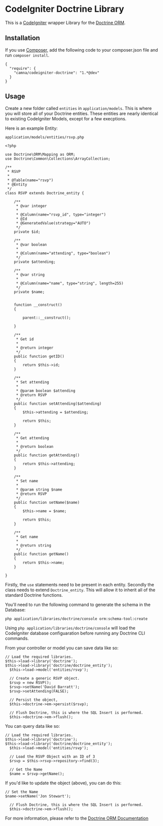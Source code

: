 CodeIgniter Doctrine Library
============================

This is a [CodeIgniter](https://github.com/EllisLab/CodeIgniter) wrapper Library for the [Doctrine ORM](https://github.com/doctrine/doctrine2).

Installation
------------

If you use [Composer](http://getcomposer.org), add the following code to your composer.json file and run `composer install`.

    {
      "require": {
        "camna/codeigniter-doctrine": "1.*@dev"
      }
    }

Usage
------------

Create a new folder called `entities` in `application/models`. This is where you will store all of your Doctrine entities. These entities are nearly identical to existing CodeIgniter Models, except for a few execptions.

Here is an example Entity:

`application/models/entities/rsvp.php`

    <?php
    
    use Doctrine\ORM\Mapping as ORM;
    use Doctrine\Common\Collections\ArrayCollection;
    
    /**
     * RSVP
     *
     * @Table(name="rsvp")
     * @Entity
     */
    class RSVP extends Doctrine_entity {
        
        /**
         * @var integer
         *
         * @Column(name="rsvp_id", type="integer")
         * @Id
         * @GeneratedValue(strategy="AUTO")
         */
        private $id;
        
        /**
         * @var boolean
         *
         * @Column(name="attending", type="boolean")
         */
        private $attending;
        
        /**
         * @var string
         *
         * @Column(name="name", type="string", length=255)
         */
        private $name;
        
        
        function __construct()
        {
            
            parent::__construct();
                    
        }

        /**
         * Get id
         *
         * @return integer 
         */
        public function getID()
        {
            return $this->id;
        }
    
        /**
         * Set attending
         *
         * @param boolean $attending
         * @return RSVP
         */
        public function setAttending($attending)
        {
            $this->attending = $attending;
        
            return $this;
        }
    
        /**
         * Get attending
         *
         * @return boolean 
         */
        public function getAttending()
        {
            return $this->attending;
        }
        
        /**
         * Set name
         *
         * @param string $name
         * @return RSVP
         */
        public function setName($name)
        {
            $this->name = $name;
        
            return $this;
        }
    
        /**
         * Get name
         *
         * @return string 
         */
        public function getName()
        {
            return $this->name;
        }
        
    }

Firstly, the `use` statements need to be present in each entity. Secondly the class needs to extend `Doctrine_entity`. This will allow it to inherit all of the standard Doctrine functions.

You'll need to run the following command to generate the schema in the Database:

    php application/libraries/doctrine/console orm:schema-tool:create
    
Using `php application/libraries/doctrine/console` will load the CodeIgniter database configuaration before running any Doctrine CLI commands.

From your controller or model you can save data like so:
    
    // Load the required libraries.
    $this->load->library('doctrine');
    $this->load->library('doctrine/doctrine_entity');
	  $this->load->model('entities/rsvp');
	  
	  // Create a generic RSVP object.
	  $rsvp = new RSVP();
	  $rsvp->setName('David Barratt');
	  $rsvp->setAttending(FALSE);
	  
	  // Persist the object,
	  $this->doctrine->em->persist($rsvp);
	  
	  // Flush Doctrine, this is where the SQL Insert is performed.
	  $this->doctrine->em->flush();

You can query data like so:

    // Load the required libraries.
    $this->load->library('doctrine');
    $this->load->library('doctrine/doctrine_entity');
	  $this->load->model('entities/rsvp');
	  
	  // Load the RSVP Object with an ID of 3
	  $rsvp = $this->rsvp->repository->find(3);
	  
	  // Get the Name
	  $name = $rsvp->getName();

If you'd like to update the object (above), you can do this:
    
    // Set the Name
    $name->setName('Jon Stewart');
	  
	  // Flush Doctrine, this is where the SQL Insert is performed.
	  $this->doctrine->em->flush();
	  
For more information, please refer to the [Doctrine ORM Documentation](http://docs.doctrine-project.org/en/latest/)
